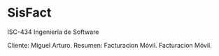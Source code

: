 # SisFact
ISC-434 Ingeniería de Software

Cliente: Miguel Arturo. Resumen: Facturacion Móvil.
Facturacion Móvil.
